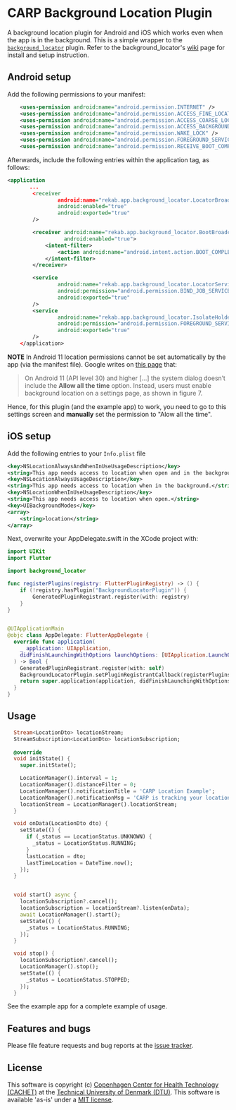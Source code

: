 # CARP Background Location Plugin

A background location plugin for Android and iOS which works even when the app is in the background. This is a simple wrapper to the [`background_locator`](https://pub.dev/packages/background_locator) plugin. Refer to the background_locator's [wiki](https://github.com/rekab-app/background_locator/wiki) page for install and setup instruction.

## Android setup

Add the following permissions to your manifest:

```xml
    <uses-permission android:name="android.permission.INTERNET" />
    <uses-permission android:name="android.permission.ACCESS_FINE_LOCATION" />
    <uses-permission android:name="android.permission.ACCESS_COARSE_LOCATION" />
    <uses-permission android:name="android.permission.ACCESS_BACKGROUND_LOCATION" />
    <uses-permission android:name="android.permission.WAKE_LOCK" />
    <uses-permission android:name="android.permission.FOREGROUND_SERVICE" />
    <uses-permission android:name="android.permission.RECEIVE_BOOT_COMPLETED"/>
```

Afterwards, include the following entries within the application tag, as follows:

```xml
<application
       ...
        <receiver
                android:name="rekab.app.background_locator.LocatorBroadcastReceiver"
                android:enabled="true"
                android:exported="true"
        />

        <receiver android:name="rekab.app.background_locator.BootBroadcastReceiver"
                  android:enabled="true">
            <intent-filter>
                <action android:name="android.intent.action.BOOT_COMPLETED"/>
            </intent-filter>
        </receiver>

        <service
                android:name="rekab.app.background_locator.LocatorService"
                android:permission="android.permission.BIND_JOB_SERVICE"
                android:exported="true"
        />
        <service
                android:name="rekab.app.background_locator.IsolateHolderService"
                android:permission="android.permission.FOREGROUND_SERVICE"
                android:exported="true"
        />
    </application>
```

**NOTE** In Android 11 location permissions cannot be set automatically by the app (via the manifest file). Google writes on [this page](https://developer.android.com/training/location/permissions#request-background-location) that:


> On Android 11 (API level 30) and higher [...] the system dialog doesn’t include the **Allow all the time** option. Instead, users must enable background location on a settings page, as shown in figure 7.

Hence, for this plugin (and the example app) to work, you need to go to this settings screen and **manually** set the permission to "Alow all the time".

## iOS setup

Add the following entries to your `Info.plist` file

```xml
<key>NSLocationAlwaysAndWhenInUseUsageDescription</key>
<string>This app needs access to location when open and in the background.</string>
<key>NSLocationAlwaysUsageDescription</key>
<string>This app needs access to location when in the background.</string>
<key>NSLocationWhenInUseUsageDescription</key>
<string>This app needs access to location when open.</string>
<key>UIBackgroundModes</key>
<array>
	<string>location</string>
</array>
```

Next, overwrite your AppDelegate.swift in the XCode project with:

```swift
import UIKit
import Flutter

import background_locator

func registerPlugins(registry: FlutterPluginRegistry) -> () {
    if (!registry.hasPlugin("BackgroundLocatorPlugin")) {
        GeneratedPluginRegistrant.register(with: registry)
    }
}


@UIApplicationMain
@objc class AppDelegate: FlutterAppDelegate {
  override func application(
    _ application: UIApplication,
    didFinishLaunchingWithOptions launchOptions: [UIApplication.LaunchOptionsKey: Any]?
  ) -> Bool {
    GeneratedPluginRegistrant.register(with: self)
    BackgroundLocatorPlugin.setPluginRegistrantCallback(registerPlugins)
    return super.application(application, didFinishLaunchingWithOptions: launchOptions)
  }
}
```

## Usage

```dart
  Stream<LocationDto> locationStream;
  StreamSubscription<LocationDto> locationSubscription;
 
  @override
  void initState() {
    super.initState();

    LocationManager().interval = 1;
    LocationManager().distanceFilter = 0;
    LocationManager().notificationTitle = 'CARP Location Example';
    LocationManager().notificationMsg = 'CARP is tracking your location';
    locationStream = LocationManager().locationStream;
  }

  void onData(LocationDto dto) {
    setState(() {
      if (_status == LocationStatus.UNKNOWN) {
        _status = LocationStatus.RUNNING;
      }
      lastLocation = dto;
      lastTimeLocation = DateTime.now();
    });
  }


  void start() async {
    locationSubscription?.cancel();
    locationSubscription = locationStream?.listen(onData);
    await LocationManager().start();
    setState(() {
      _status = LocationStatus.RUNNING;
    });
  }

  void stop() {
    locationSubscription?.cancel();
    LocationManager().stop();
    setState(() {
      _status = LocationStatus.STOPPED;
    });
  }
```

See the example app for a complete example of usage.

## Features and bugs

Please file feature requests and bug reports at the [issue tracker][tracker].

[tracker]: https://github.com/cph-cachet/flutter-plugins/issues

## License

This software is copyright (c) [Copenhagen Center for Health Technology (CACHET)](https://www.cachet.dk/) at the [Technical University of Denmark (DTU)](https://www.dtu.dk).
This software is available 'as-is' under a [MIT license](https://github.com/cph-cachet/flutter-plugins/blob/master/packages/carp_background_location/LICENSE).



